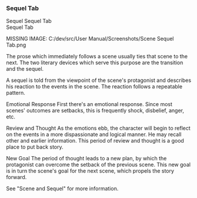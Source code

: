 ### Sequel Tab ###

Sequel Sequel Tab <br/>
Sequel Tab <br/>

MISSING IMAGE: C:/dev/src/User Manual/Screenshots/Scene Sequel Tab.png <br/>

The prose which immediately follows a scene usually ties that scene to the next.  The two literary devices which serve this purpose are the transition and the sequel. <br/>

A sequel is told from the viewpoint of the scene's protagonist and describes his reaction to the events in the scene.  The reaction follows a repeatable pattern. <br/>

Emotional Response	First there's an emotional response.  Since most scenes' outcomes are setbacks, this is frequently shock, disbelief, anger, etc. <br/>

Review and Thought	As the emotions ebb, the character will begin to reflect on the events in a more dispassionate and logical manner.  He may recall other and earlier information.  This period of review and thought is a good place to put back story. <br/>

New Goal		The period of thought leads to a new plan, by which the protagonist can overcome the setback of the previous scene.  This new goal is in turn the scene's goal for the next scene, which propels the story forward. <br/>

See "Scene and Sequel" for more information. <br/>

